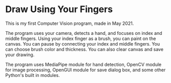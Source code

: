# Draw Using Your Fingers
This is my first Computer Vision program, made in May 2021. 

The program uses your camera, detects a hand, and focuses on index and middle fingers. Using your index finger as a brush, you can paint on the canvas. You can pause by connecting your index and middle fingers. You can choose brush color and thickness. You can also clear canvas and save your drawing.

The program uses MediaPipe module for hand detection, OpenCV module for image processing, OpenGUI module for save dialog box, and some other Python's built in modules.

